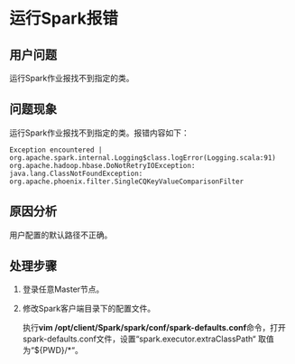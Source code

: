 # 运行Spark报错<a name="mrs_03_0043"></a>

## 用户问题<a name="section18305143583116"></a>

运行Spark作业报找不到指定的类。

## 问题现象<a name="section117424454313"></a>

运行Spark作业报找不到指定的类。报错内容如下：

```
Exception encountered | org.apache.spark.internal.Logging$class.logError(Logging.scala:91)
org.apache.hadoop.hbase.DoNotRetryIOException: java.lang.ClassNotFoundException: org.apache.phoenix.filter.SingleCQKeyValueComparisonFilter
```

## 原因分析<a name="section1237061220324"></a>

用户配置的默认路径不正确。

## 处理步骤<a name="section4717145115210"></a>

1.  登录任意Master节点。
2.  修改Spark客户端目录下的配置文件。

    执行**vim /opt/client/Spark/spark/conf/spark-defaults.conf**命令，打开spark-defaults.conf文件，设置“spark.executor.extraClassPath“  取值为“$\{PWD\}/\*“。



